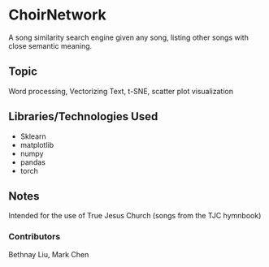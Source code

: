 # ChoirNetwork
A song similarity search engine given any song, listing other songs with close semantic meaning.

## Topic
Word processing, Vectorizing Text, t-SNE, scatter plot visualization

## Libraries/Technologies Used
- Sklearn
- matplotlib
- numpy
- pandas
- torch

## Notes
Intended for the use of True Jesus Church (songs from the TJC hymnbook) 

### Contributors 
Bethnay Liu, Mark Chen
